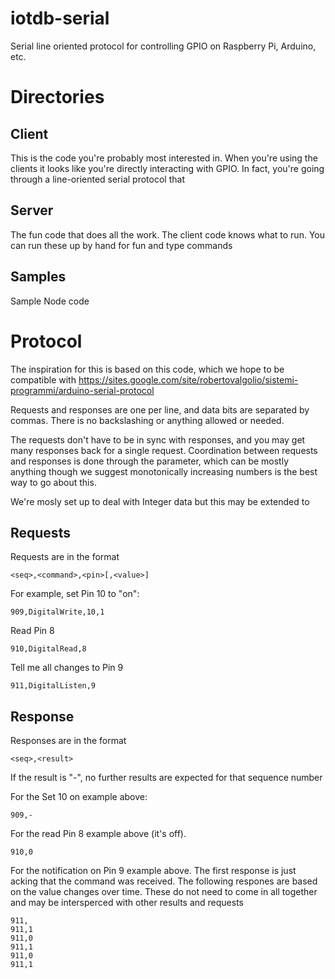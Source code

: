 iotdb-serial
============

Serial line oriented protocol for controlling GPIO on Raspberry Pi, Arduino, etc.

# Directories
## Client

This is the code you're probably most interested in. When you're using the 
clients it looks like you're directly interacting with GPIO. In fact, you're going
through a line-oriented serial protocol that 

## Server

The fun code that does all the work. The client code knows what to run. You can
run these up by hand for fun and type commands 

## Samples

Sample Node code

# Protocol

The inspiration for this is based on this code, which we hope to be compatible with
https://sites.google.com/site/robertovalgolio/sistemi-programmi/arduino-serial-protocol

Requests and responses are one per line, and data bits are separated by commas. There
is no backslashing or anything allowed or needed.

The requests don't have to be in sync with responses, and you may get many responses
back for a single request. Coordination between requests and responses is done through 
the <sync> parameter, which can be mostly anything though we suggest monotonically 
increasing numbers is the best way to go about this.

We're mosly set up to deal with Integer data but this may be extended to 

## Requests

Requests are in the format

    <seq>,<command>,<pin>[,<value>]

For example, set Pin 10 to "on":

    909,DigitalWrite,10,1

Read Pin 8

    910,DigitalRead,8

Tell me all changes to Pin 9

    911,DigitalListen,9

## Response

Responses are in the format

    <seq>,<result>

If the result is "-", no further results are expected for that sequence number

For the Set 10 on example above:

    909,-

For the read Pin 8 example above (it's off). 

    910,0

For the notification on Pin 9 example above. The first response
is just acking that the command was received. The following respones
are based on the value changes over time. These do not need to come
in all together and may be intersperced with other results and requests

    911,
    911,1
    911,0
    911,1
    911,0
    911,1

